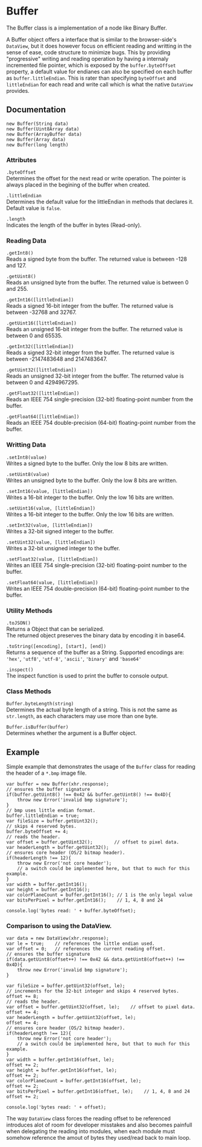 # Buffer

The Buffer class is a implementation of a node like Binary Buffer. 

A Buffer object offers a interface that is similar to the browser-side's `DataView`, but it does however focus on 
efficient reading and writting in the sense of ease, code structure to minimize bugs. This by providing "progressive"
writing and reading operation by having a internaly incremented file pointer, which is exposed by the `buffer.byteOffset`
property, a default value for endianes can also be specified on each buffer as `buffer.littleEndian`. This is rater than
specifying `byteOffset` and `littleEndian` for each read and write call which is what the native `DataView` provides.

## Documentation

`new Buffer(String data)`  
`new Buffer(Uint8Array data)`  
`new Buffer(ArrayBuffer data)`  
`new Buffer(Array data)`  
`new Buffer(long length)`  

### Attributes

`.byteOffset`  
Determines the offset for the next read or write operation. The pointer is always placed in the begining of the buffer when created.


`.littleEndian`  
Determines the default value for the littleEndian in methods that declares it.  
Default value is `false`.


`.length`  
Indicates the length of the buffer in bytes (Read-only).


### Reading Data


`.getInt8()`  
Reads a signed byte from the buffer. The returned value is between -128 and 127.


`.getUint8()`  
Reads an unsigned byte from the buffer. The returned value is  between 0 and 255.


`.getInt16([littleEndian])`  
Reads a signed 16-bit integer from the buffer. The returned value is between -32768 and 32767.


`.getUint16([littleEndian])`  
Reads an unsigned 16-bit integer from the buffer. The returned value is between 0 and 65535.


`.getInt32([littleEndian])`    
Reads a signed 32-bit integer from the buffer. The returned value is between -2147483648 and 2147483647.


`.getUint32([littleEndian])`  
Reads an unsigned 32-bit integer from the buffer. The returned value is between 0 and 4294967295.


`.getFloat32([littleEndian])`  
Reads an IEEE 754 single-precision (32-bit) floating-point number from the buffer.


`.getFloat64([littleEndian])`  
Reads an IEEE 754 double-precision (64-bit) floating-point number from the buffer.


### Writting Data


`.setInt8(value)`  
Writes a signed byte to the buffer. Only the low 8 bits are written.


`.setUint8(value)`  
Writes an unsigned byte to the buffer. Only the low 8 bits are written.

`.setInt16(value, [littleEndian])`  
Writes a 16-bit integer to the buffer. Only the low 16 bits are written.

`.setUint16(value, [littleEndian])`  
Writes a 16-bit integer to the buffer. Only the low 16 bits are written.


`.setInt32(value, [littleEndian])`  
Writes a 32-bit signed integer to the buffer.


`.setUint32(value, [littleEndian])`  
Writes a 32-bit unsigned integer to the buffer.


`.setFloat32(value, [littleEndian])`  
Writes an IEEE 754 single-precision (32-bit) floating-point number to the buffer.


`.setFloat64(value, [littleEndian])`  
Writes an IEEE 754 double-precision (64-bit) floating-point number to the buffer.


### Utility Methods


`.toJSON()`  
Returns a Object that can be serialized.  
The returned object preserves the binary data by encoding it in base64. 

`.toString([encoding], [start], [end])`  
Returns a sequence of the buffer as a String. Supported encodings are: 
`'hex'`, `'utf8'`, `'utf-8'`, `'ascii'`, `'binary'` and `'base64'`


`.inspect()`  
The inspect function is used to print the buffer to console output.


### Class Methods


`Buffer.byteLength(string)`  
Determines the actual byte length of a string.
This is not the same as `str.length`, as each characters may use more than one byte.


`Buffer.isBuffer(buffer)`  
Determines whether the argument is a Buffer object.


## Example

Simple example that demonstrates the usage of the `Buffer` class for reading the header of a `*.bmp` image file.

    var buffer = new Buffer(xhr.response);
    // ensures the buffer signature
    if(buffer.getUint8() !== 0x42 && buffer.getUint8() !== 0x4D){
        throw new Error('invalid bmp signature');
    }
    // bmp uses little endian format.
    buffer.littleEndian = true;
    var fileSize = buffer.getUint32();
    // skips 4 reserved bytes.
    buffer.byteOffset += 4;
    // reads the header.
    var offset = buffer.getUint32();        // offset to pixel data.
    var headerLength = buffer.getUint32();
    // ensures core header (OS/2 bitmap header).
    if(headerLength !== 12){
        throw new Error('not core header');
        // a switch could be implemented here, but that to much for this example.
    }
    var width = buffer.getInt16();
    var height = buffer.getInt16();
    var colorPlaneCount = buffer.getInt16(); // 1 is the only legal value
    var bitsPerPixel = buffer.getInt16();    // 1, 4, 8 and 24
    
    console.log('bytes read: ' + buffer.byteOffset);

### Comparison to using the DataView.
    
    var data = new DataView(xhr.response);
    var le = true;    // references the little endian used.
    var offset = 0;   // references the current reading offset.
    // ensures the buffer signature
    if(data.getUint8(offset++) !== 0x42 && data.getUint8(offset++) !== 0x4D){
        throw new Error('invalid bmp signature');
    }
    
    var fileSize = buffer.getUint32(offset, le);
    // increments for the 32-bit integer and skips 4 reserved bytes.
    offset += 8;
    // reads the header.
    var offset = buffer.getUint32(offset, le);    // offset to pixel data.
    offset += 4;
    var headerLength = buffer.getUint32(offset, le);
    offset += 4;
    // ensures core header (OS/2 bitmap header).
    if(headerLength !== 12){
        throw new Error('not core header'); 
        // a switch could be implemented here, but that to much for this example.
    }
    var width = buffer.getInt16(offset, le);
    offset += 2;
    var height = buffer.getInt16(offset, le);
    offset += 2;
    var colorPlaneCount = buffer.getInt16(offset, le);
    offset += 2;
    var bitsPerPixel = buffer.getInt16(offset, le);    // 1, 4, 8 and 24
    offset += 2;
    
    console.log('bytes read: ' + offset);

The way `DataView` class forces the reading offset to be referenced introduces alot of room for developer
misstakes and also becomes painfull when delegating the reading into modules, when each module must somehow 
reference the amout of bytes they used/read back to main loop.
